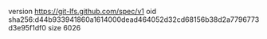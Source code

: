 version https://git-lfs.github.com/spec/v1
oid sha256:d44b933941860a1614000dead464052d32cd68156b38d2a7796773d3e95f1df0
size 6026
